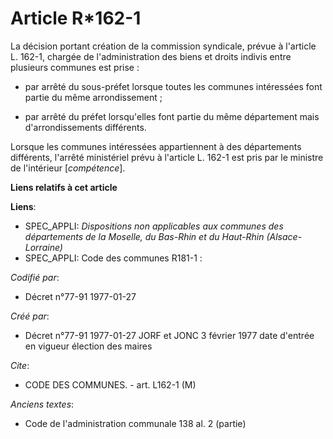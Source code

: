 # Article R*162-1

La décision portant création de la commission syndicale, prévue à l'article L. 162-1, chargée de l'administration des biens
et droits indivis entre plusieurs communes est prise :

- par arrêté du sous-préfet lorsque toutes les communes intéressées font partie du même arrondissement ; 

- par arrêté du préfet lorsqu'elles font partie du même département mais d'arrondissements différents. 

Lorsque les communes intéressées appartiennent à des départements différents, l'arrêté ministériel prévu à l'article L. 162-1
est pris par le ministre de l'intérieur [*compétence*].

**Liens relatifs à cet article**

**Liens**:

  - SPEC_APPLI: *Dispositions non applicables aux communes des départements de la Moselle, du Bas-Rhin et du Haut-Rhin (Alsace-Lorraine)*
  - SPEC_APPLI: Code des communes R181-1 :

_Codifié par_:

  - Décret n°77-91 1977-01-27

_Créé par_:

  - Décret n°77-91 1977-01-27 JORF et JONC 3 février 1977 date d'entrée en vigueur élection des maires

_Cite_:

  - CODE DES COMMUNES. - art. L162-1 (M)

_Anciens textes_:

  - Code de l'administration communale 138 al. 2 (partie)
